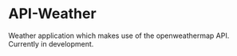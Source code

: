 # API-Weather
Weather application which makes use of the openweathermap API. Currently in development.
